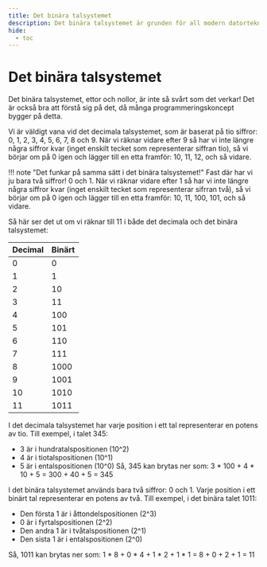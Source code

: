 ```yaml
---
title: Det binära talsystemet
description: Det binära talsystemet är grunden för all modern datorteknik.
hide:
  - toc
---
```


# Det binära talsystemet

Det binära talsystemet, ettor och nollor, är inte så svårt som det verkar! Det är också bra att förstå sig på det, då många programmeringskoncept bygger på detta.

Vi är väldigt vana vid det decimala talsystemet, som är baserat på tio siffror: 0, 1, 2, 3, 4, 5, 6, 7, 8 och 9. När vi räknar vidare efter 9 så har vi inte längre några siffror kvar (inget enskilt tecket som representerar siffran tio), så vi börjar om på 0 igen och lägger till en etta framför: 10, 11, 12, och så vidare.

!!! note "Det funkar på samma sätt i det binära talsystemet!"
    Fast där har vi ju bara två siffror! 0 och 1. När vi räknar vidare efter 1 så har vi inte längre några siffror kvar (inget enskilt tecket som representerar sifrran två), så vi börjar om på 0 igen och lägger till en etta framför: 10, 11, 100, 101, och så vidare.

Så här ser det ut om vi räknar till 11 i både det decimala och det binära talsystemet:

| Decimal | Binärt |
|---------|--------|
| 0       | 0      |
| 1       | 1      |
| 2       | 10     |
| 3       | 11     |
| 4       | 100    |
| 5       | 101    |
| 6       | 110    |
| 7       | 111    |
| 8       | 1000   |
| 9       | 1001   |
| 10      | 1010   |
| 11      | 1011   |

I det decimala talsystemet har varje position i ett tal representerar en potens av tio. Till exempel, i talet 345: 
- 3 är i hundratalspositionen (10^2)
- 4 är i tiotalspositionen (10^1)
- 5 är i entalspositionen (10^0)
Så, 345 kan brytas ner som:
3 * 100 + 4 * 10 + 5 = 300 + 40 + 5 = 345

I det binära talsystemet används bara två siffror: 0 och 1. Varje position i ett binärt tal representerar en potens av två. Till exempel, i det binära talet 1011:
- Den första 1 är i åttondelspositionen (2^3)
- 0 är i fyrtalspositionen (2^2)
- Den andra 1 är i tvåtalspositionen (2^1)
- Den sista 1 är i entalspositionen (2^0)

Så, 1011 kan brytas ner som:
1 * 8 + 0 * 4 + 1 * 2 + 1 * 1 = 8 + 0 + 2 + 1 = 11